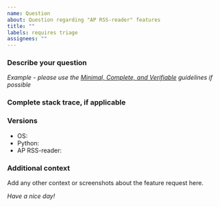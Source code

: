 ```yaml
---
name: Question
about: Question regarding "AP RSS-reader" features
title: ""
labels: requires triage
assignees: ""
---
```


### Describe your question

_Example - please use the [Minimal, Complete, and Verifiable][] guidelines if
possible_

### Complete stack trace, if applicable

### Versions

- OS:
- Python:
- AP RSS-reader:

### Additional context

Add any other context or screenshots about the feature request here.

_Have a nice day!_

[minimal, complete, and verifiable]: http://stackoverflow.com/help/mcve
